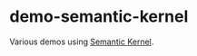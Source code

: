 # demo-semantic-kernel
Various demos using [Semantic Kernel](https://github.com/microsoft/semantic-kernel).
